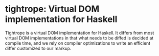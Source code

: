 # tightrope: Virtual DOM implementation for Haskell

Tightrope is a virtual DOM implementation for Haskell. It differs from most virtual DOM implementations in that what needs to be diffed is decided at compile time, and we rely on compiler optimizations to write an efficient 
differ customized to our markup.
